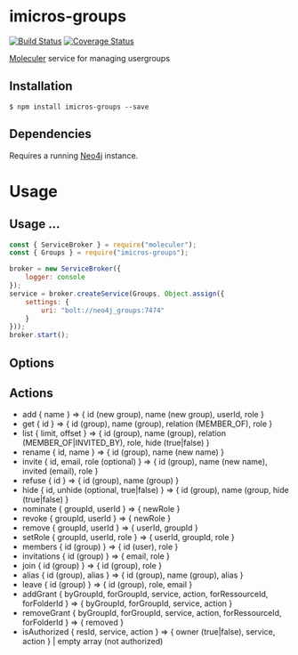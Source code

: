 # imicros-groups
[![Build Status](https://travis-ci.org/al66/imicros-groups.svg?branch=master)](https://travis-ci.org/al66/imicros-groups)
[![Coverage Status](https://coveralls.io/repos/github/al66/imicros-groups/badge.svg?branch=master)](https://coveralls.io/github/al66/imicros-groups?branch=master)

[Moleculer](https://github.com/moleculerjs/moleculer) service for managing usergroups

## Installation
```
$ npm install imicros-groups --save
```
## Dependencies
Requires a running [Neo4j](https://neo4j.com/) instance.

# Usage
## Usage ...
```js
const { ServiceBroker } = require("moleculer");
const { Groups } = require("imicros-groups");

broker = new ServiceBroker({
    logger: console
});
service = broker.createService(Groups, Object.assign({ 
    settings: { 
        uri: "bolt://neo4j_groups:7474"
    } 
}));
broker.start();


```

## Options

## Actions
- add { name } => { id (new group), name (new group), userId, role }  
- get { id } => { id (group), name (group), relation (MEMBER_OF), role  }  
- list { limit, offset } => { id (group), name (group), relation (MEMBER_OF|INVITED_BY), role, hide (true|false) }
- rename { id, name } => { id (group), name (new name) }
- invite { id, email, role (optional) } => { id (group), name (new name), invited (email), role }
- refuse { id } => { id (group), name (group) }
- hide { id, unhide (optional, true|false) } => { id (group), name (group, hide (true|false) }
- nominate { groupId, userId } => { newRole }
- revoke { groupId, userId } => { newRole }
- remove { groupId, userId } => { userId, groupId }
- setRole { groupId, userId, role } => { userId, groupId, role }
- members { id (group) } => { id (user), role }
- invitations { id (group) } => { email, role }
- join { id (group) } => { id (group), role }
- alias { id (group), alias } => { id (group), name (group), alias }
- leave { id (group) } => { id (group), role, email }
- addGrant { byGroupId, forGroupId, service, action, forRessourceId, forFolderId } => { byGroupId, forGroupId, service, action }
- removeGrant { byGroupId, forGroupId, service, action, forRessourceId, forFolderId } => { removed }
- isAuthorized { resId, service, action } => { owner (true|false), service, action } | empty array (not authorized)





